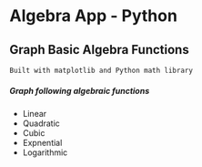 # Algebra App - Python
## Graph Basic Algebra Functions
`Built with matplotlib and Python math library`

##### Graph following algebraic functions
- Linear
- Quadratic
- Cubic
- Expnential
- Logarithmic 
